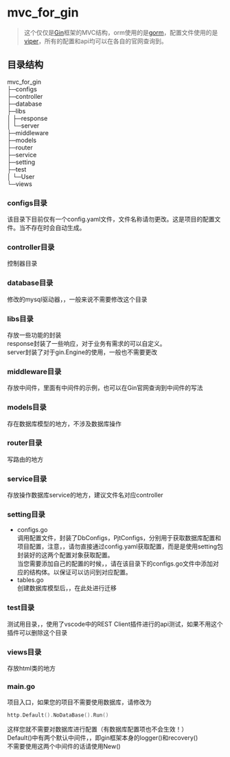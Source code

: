 # mvc_for_gin
> 这个仅仅是[Gin](https://gin-gonic.com/)框架的MVC结构，orm使用的是[gorm](https://gorm.io/)，配置文件使用的是[viper](https://github.com/spf13/viper)，所有的配置和api均可以在各自的官网查询到。
## 目录结构
mvc_for_gin  
  ├─configs  
  ├─controller  
  ├─database  
  ├─libs  
  │  ├─response  
  │  └─server  
  ├─middleware  
  ├─models  
  ├─router  
  ├─service  
  ├─setting  
  ├─test  
  │  └─User  
  └─views  

### configs目录
该目录下目前仅有一个config.yaml文件，文件名称请勿更改。这是项目的配置文件。当不存在时会自动生成。
### controller目录
控制器目录
### database目录
修改的mysql驱动器，，一般来说不需要修改这个目录
### libs目录
存放一些功能的封装  
response封装了一些响应，对于业务有需求的可以自定义。  
server封装了对于gin.Engine的使用，一般也不需要更改
### middleware目录
存放中间件，里面有中间件的示例，也可以在Gin官网查询到中间件的写法  
### models目录
存在数据库模型的地方，不涉及数据库操作
### router目录
写路由的地方
### service目录
存放操作数据库service的地方，建议文件名对应controller
### setting目录
- configs.go  
调用配置文件，封装了DbConfigs，PjtConfigs，分别用于获取数据库配置和项目配置，注意，，请勿直接通过config.yaml获取配置，而是是使用setting包封装好的这两个配置对象获取配置。  
当您需要添加自己的配置的时候，，请在该目录下的configs.go文件中添加对应的结构体。以保证可以访问到对应配置。
- tables.go  
创建数据库模型后，，在此处进行迁移
### test目录
测试用目录，，使用了vscode中的REST Client插件进行的api测试，如果不用这个插件可以删除这个目录
### views目录
存放html类的地方
### main.go
项目入口，如果您的项目不需要使用数据库，请修改为
```go
http.Default().NoDataBase().Run()
```
这样您就不需要对数据库进行配置（有数据库配置项也不会生效！）  
Default()中有两个默认中间件，，即gin框架本身的logger()和recovery()  
不需要使用这两个中间件的话请使用New()

